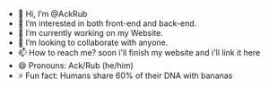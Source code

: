 - 👋 Hi, I’m @AckRub
- 👀 I’m interested in both front-end and back-end.
- 🌱 I’m currently working on my Website.
- 💞️ I’m looking to collaborate with anyone.
- 📫 How to reach me? soon i'll finish my website and i'll link it here
- 😄 Pronouns: Ack/Rub (he/him)
- ⚡ Fun fact: Humans share 60% of their DNA with bananas

<!---
AckRub/AckRub is a ✨ special ✨ repository because its `README.md` (this file) appears on your GitHub profile.
You can click the Preview link to take a look at your changes.
--->
